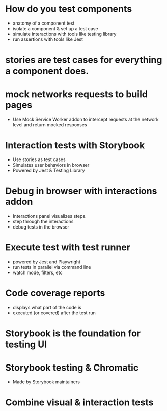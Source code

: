 # How do you test components

- anatomy of a component test
- isolate a component & set up a test case
- simulate interactions with tools like testing library
- run assertions with tools like Jest

# stories are test cases for everything a component does.

# mock networks requests to build pages

- Use Mock Service Worker addon to intercept requests at the network level and return mocked responses

# Interaction tests with Storybook

- Use stories as test cases
- Simulates user behaviors in browser
- Powered by Jest & Testing Library

# Debug in browser with interactions addon

- Interactions panel visualizes steps.
- step through the interactions
- debug tests in the browser

# Execute test with test runner

- powered by Jest and Playwright
- run tests in parallel via command line
- watch mode, filters, etc

# Code coverage reports

- displays what part of the code is
- executed (or covered) after the test run

# Storybook is the foundation for testing UI

# Storybook testing & Chromatic

- Made by Storybook maintainers

# Combine visual & interaction tests
